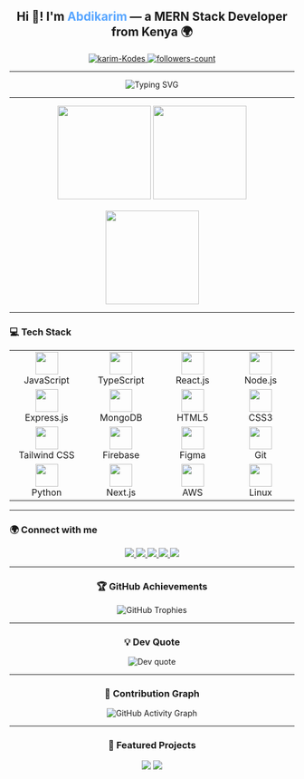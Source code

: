<!-- 🧑‍💻 INTRO -->
<h2 align="center">Hi 👋! I'm <span style="color:#58a6ff;">Abdikarim</span> — a MERN Stack Developer from Kenya 🌍</h2>

<p align="center">
  <a href="https://github.com/karim-Kodes">
    <img src="https://komarev.com/ghpvc/?username=karim-codes&label=Profile%20views&color=0e75b6&style=flat" alt="karim-Kodes" />
  </a>
  <a href="https://github.com/karim-Kodes?tab=followers">
    <img src="https://img.shields.io/github/followers/karim-codes?label=Followers&style=social" alt="followers-count" />
  </a>
</p>

---

<!-- ⚡ TYPING ANIMATION -->
<p align="center">
  <img src="https://readme-typing-svg.herokuapp.com?font=Fira+Code&size=22&duration=3000&pause=1000&color=58A6FF&center=true&vCenter=true&width=600&lines=Full-Stack+Web+Developer;UI%2FUX+Designer;Open+Source+Contributor;Lifelong+Learner+💡" alt="Typing SVG" />
</p>

---

<!-- 📊 GITHUB STATS -->
<div align="center">
  <img src="https://github-readme-stats.vercel.app/api?username=karim-Kodes&show_icons=true&theme=radical&include_all_commits=true&count_private=true&hide_border=false" height="165" />
  <img src="https://github-readme-streak-stats.herokuapp.com?user=karim-kodes&theme=radical&hide_border=false" height="165" />
</div>

<br>

<div align="center">
  <img src="https://github-readme-stats.vercel.app/api/top-langs?username=karim-kodes&layout=compact&langs_count=6&theme=radical&hide_border=false" height="165" />
</div>

---

<!-- 🧠 TECH STACK -->
<h3 align="left">💻 Tech Stack</h3>

<table align="center">
  <tr>
    <td align="center" width="150">
      <img src="https://cdn.jsdelivr.net/gh/devicons/devicon/icons/javascript/javascript-original.svg" height="40"/><br>JavaScript
    </td>
    <td align="center" width="150">
      <img src="https://cdn.jsdelivr.net/gh/devicons/devicon/icons/typescript/typescript-original.svg" height="40"/><br>TypeScript
    </td>
    <td align="center" width="150">
      <img src="https://cdn.jsdelivr.net/gh/devicons/devicon/icons/react/react-original.svg" height="40"/><br>React.js
    </td>
    <td align="center" width="150">
      <img src="https://cdn.jsdelivr.net/gh/devicons/devicon/icons/nodejs/nodejs-original.svg" height="40"/><br>Node.js
    </td>
  </tr>
  <tr>
    <td align="center">
      <img src="https://cdn.jsdelivr.net/gh/devicons/devicon/icons/express/express-original.svg" height="40"/><br>Express.js
    </td>
    <td align="center">
      <img src="https://cdn.jsdelivr.net/gh/devicons/devicon/icons/mongodb/mongodb-original.svg" height="40"/><br>MongoDB
    </td>
    <td align="center">
      <img src="https://cdn.jsdelivr.net/gh/devicons/devicon/icons/html5/html5-original.svg" height="40"/><br>HTML5
    </td>
    <td align="center">
      <img src="https://cdn.jsdelivr.net/gh/devicons/devicon/icons/css3/css3-original.svg" height="40"/><br>CSS3
    </td>
  </tr>
  <tr>
    <td align="center">
      <img src="https://cdn.jsdelivr.net/gh/devicons/devicon/icons/tailwindcss/tailwindcss-original-wordmark.svg" height="40"/><br>Tailwind CSS
    </td>
    <td align="center">
      <img src="https://cdn.jsdelivr.net/gh/devicons/devicon/icons/firebase/firebase-plain.svg" height="40"/><br>Firebase
    </td>
    <td align="center">
      <img src="https://cdn.jsdelivr.net/gh/devicons/devicon/icons/figma/figma-original.svg" height="40"/><br>Figma
    </td>
    <td align="center">
      <img src="https://cdn.jsdelivr.net/gh/devicons/devicon/icons/git/git-original.svg" height="40"/><br>Git
    </td>
  </tr>
  <tr>
    <td align="center">
      <img src="https://cdn.jsdelivr.net/gh/devicons/devicon/icons/python/python-original.svg" height="40"/><br>Python
    </td>
    <td align="center">
      <img src="https://cdn.jsdelivr.net/gh/devicons/devicon/icons/nextjs/nextjs-original.svg" height="40"/><br>Next.js
    </td>
    <td align="center">
      <img src="https://cdn.jsdelivr.net/gh/devicons/devicon/icons/amazonwebservices/amazonwebservices-original.svg" height="40"/><br>AWS
    </td>
    <td align="center">
      <img src="https://cdn.jsdelivr.net/gh/devicons/devicon/icons/linux/linux-original.svg" height="40"/><br>Linux
    </td>
  </tr>
</table>

---

<!-- 🌍 SOCIAL LINKS -->
<h3 align="left">🌍 Connect with me</h3>
<p align="center">
  <a href="https://www.instagram.com/karim.kodes" target="_blank">
    <img src="https://img.shields.io/badge/Instagram-E4405F?style=for-the-badge&logo=instagram&logoColor=white" />
  </a>
  <a href="https://x.com/karimkodes" target="_blank">
    <img src="https://img.shields.io/badge/Twitter-1DA1F2?style=for-the-badge&logo=x&logoColor=white" />
  </a>
  <a href="https://www.facebook.com/abdikarim.mohamed01" target="_blank">
    <img src="https://img.shields.io/badge/Facebook-1877F2?style=for-the-badge&logo=facebook&logoColor=white" />
  </a>
  <a href="https://www.linkedin.com/in/abdikarim-mohamed-abdi" target="_blank">
    <img src="https://img.shields.io/badge/LinkedIn-0077B5?style=for-the-badge&logo=linkedin&logoColor=white" />
  </a>
  <a href="mailto:officialabdikarim@gmail.com">
    <img src="https://img.shields.io/badge/Email-D14836?style=for-the-badge&logo=gmail&logoColor=white" />
  </a>
</p>

---

<!-- 🏆 TROPHIES -->
<h3 align="center">🏆 GitHub Achievements</h3>
<p align="center">
  <img src="https://github-profile-trophy.vercel.app/?username=karim-kodes&theme=dracula&no-frame=true&margin-w=10&row=1" alt="GitHub Trophies"/>
</p>

---

<!-- ✨ DEV QUOTE -->
<h3 align="center">💡 Dev Quote</h3>
<p align="center">
  <img src="https://quotes-github-readme.vercel.app/api?type=horizontal&theme=radical" alt="Dev quote"/>
</p>

---

<!-- 🌱 CONTRIBUTION GRAPH -->
<h3 align="center">🌱 Contribution Graph</h3>
<p align="center">
  <img src="https://github-readme-activity-graph.vercel.app/graph?username=karim-kodes&theme=dracula" alt="GitHub Activity Graph" />
</p>

---

<!-- 📂 PINNED PROJECTS -->
<h3 align="center">📂 Featured Projects</h3>
<p align="center">
  <a href="https://github.com/karim-codes/Natours"><img src="https://github-readme-stats.vercel.app/api/pin/?username=karim-kodes&repo=Natours&theme=radical" /></a>
  <a href="https://github.com/karim-codes/DonorBridge"><img src="https://github-readme-stats.vercel.app/api/pin/?username=karim-kodes&repo=RebootMe&theme=radical" /></a>
</p>
